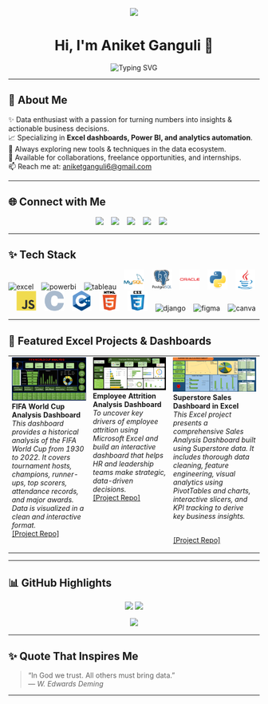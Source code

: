 <p align="center">
  <img src="https://i.ibb.co/SXqHYf4P/229223263-cf2e4b07-2615-4f87-9c38-e37600f8381a.gif" width="300"/>
</p>

<h1 align="center">Hi, I'm Aniket Ganguli 👋</h1>
<p align="center">
  <img src="https://readme-typing-svg.demolab.com?font=Fira+Code&size=24&duration=2000&pause=800&color=4AA96C&center=true&vCenter=true&repeat=true&width=800&background=FFFFFF&lines=Transforming+Raw+Data+into+Insightful+Stories;Excel+%7C+Power+BI+%7C+Data+Visualization;Let's+Build+Awesome+Dashboards+Together!" alt="Typing SVG">
</p>

---

## 💫 About Me

✨ Data enthusiast with a passion for turning numbers into insights & actionable business decisions.<br/>
📈 Specializing in <b>Excel dashboards, Power BI, and analytics automation</b>.<br/>
🔭 Always exploring new tools & techniques in the data ecosystem.<br/>
🤝 Available for collaborations, freelance opportunities, and internships.<br/>
📫 Reach me at: <a href="mailto:aniketganguli6@gmail.com">aniketganguli6@gmail.com</a>

---


## 🌐 Connect with Me

<p align="center">
  <a href="https://www.facebook.com/aniket.ganguli.50/" target="_blank"><img src="https://raw.githubusercontent.com/rahuldkjain/github-profile-readme-generator/master/src/images/icons/Social/facebook.svg" height="34"/></a>&nbsp;&nbsp;&nbsp;
  <a href="https://www.instagram.com/ganguli.aniket/" target="_blank"><img src="https://raw.githubusercontent.com/rahuldkjain/github-profile-readme-generator/master/src/images/icons/Social/instagram.svg" height="34"/></a>&nbsp;&nbsp;&nbsp;
  <a href="https://www.linkedin.com/in/aniket-ganguli-aa1904271/" target="_blank"><img src="https://raw.githubusercontent.com/rahuldkjain/github-profile-readme-generator/master/src/images/icons/Social/linked-in-alt.svg" height="34"/></a>&nbsp;&nbsp;&nbsp;
  <a href="https://x.com/AniketGanguli" target="_blank"><img src="https://raw.githubusercontent.com/rahuldkjain/github-profile-readme-generator/master/src/images/icons/Social/twitter.svg" height="34"/></a>&nbsp;&nbsp;&nbsp;
  <a href="https://www.geeksforgeeks.org/user/aniketgaickz/" target="_blank"><img src="https://upload.wikimedia.org/wikipedia/commons/4/43/GeeksforGeeks.svg" height="34"/></a>&nbsp;&nbsp;&nbsp;
</p>

---

## ✨ Tech Stack

<p align="left">
  <img src="https://img.icons8.com/color/48/000000/microsoft-excel-2019.png" alt="excel" width="40" />&nbsp;&nbsp;&nbsp;
  <img src="https://img.icons8.com/color/48/000000/power-bi.png" alt="powerbi" width="40" />&nbsp;&nbsp;&nbsp;
  <img src="https://img.icons8.com/color/48/000000/tableau-software.png" alt="tableau" width="40" />&nbsp;&nbsp;&nbsp;
  <img src="https://raw.githubusercontent.com/devicons/devicon/master/icons/mysql/mysql-original-wordmark.svg" alt="mysql" width="40" />&nbsp;&nbsp;&nbsp;
  <img src="https://raw.githubusercontent.com/devicons/devicon/master/icons/postgresql/postgresql-original-wordmark.svg" alt="postgresql" width="40" />&nbsp;&nbsp;&nbsp;
  <img src="https://raw.githubusercontent.com/devicons/devicon/master/icons/oracle/oracle-original.svg" alt="oracle" width="40" />&nbsp;&nbsp;&nbsp;
  <img src="https://raw.githubusercontent.com/devicons/devicon/master/icons/python/python-original.svg" alt="python" width="40" />&nbsp;&nbsp;&nbsp;
  <img src="https://raw.githubusercontent.com/devicons/devicon/master/icons/java/java-original.svg" alt="java" width="40" />&nbsp;&nbsp;&nbsp;
  <img src="https://raw.githubusercontent.com/devicons/devicon/master/icons/javascript/javascript-original.svg" alt="javascript" width="40" />&nbsp;&nbsp;&nbsp;
  <img src="https://raw.githubusercontent.com/devicons/devicon/master/icons/c/c-original.svg" alt="c" width="40" />&nbsp;&nbsp;&nbsp;
  <img src="https://raw.githubusercontent.com/devicons/devicon/master/icons/cplusplus/cplusplus-original.svg" alt="cplusplus" width="40" />&nbsp;&nbsp;&nbsp;
  <img src="https://raw.githubusercontent.com/devicons/devicon/master/icons/html5/html5-original-wordmark.svg" alt="html5" width="40" />&nbsp;&nbsp;&nbsp;
  <img src="https://raw.githubusercontent.com/devicons/devicon/master/icons/css3/css3-original-wordmark.svg" alt="css3" width="40" />&nbsp;&nbsp;&nbsp;
  <img src="https://cdn.worldvectorlogo.com/logos/django.svg" alt="django" width="40" />&nbsp;&nbsp;&nbsp;
  <img src="https://www.vectorlogo.zone/logos/figma/figma-icon.svg" alt="figma" width="40" />&nbsp;&nbsp;&nbsp;
  <img src="https://img.icons8.com/color/48/000000/canva.png" alt="canva" width="40" />
</p>



---
## 🚀 Featured Excel Projects & Dashboards

<table>
  <tr>
    <td valign="top" width="350">
      <img src="https://github.com/AniketGanguli/fifa-worldcup-dashboard/raw/main/Dashboard.png" width="320" alt="Bike Sales Dashboard"/><br>
      <b>FIFA World Cup Analysis Dashboard</b><br>
      <i>This dashboard provides a historical analysis of the FIFA World Cup from 1930 to 2022.
It covers tournament hosts, champions, runner-ups, top scorers, attendance records, and major awards.
Data is visualized in a clean and interactive format.</i><br>
      <a href="https://github.com/AniketGanguli/fifa-worldcup-dashboard">[Project Repo]</a>
    </td>
    <td valign="top" width="350">
      <img src="https://github.com/AniketGanguli/excel-employee-attrition-dashboard/raw/main/Dashboard.png" width="320" alt="Finance Dashboard"/><br>
      <b>Employee Attrition Analysis Dashboard</b><br>
      <i>To uncover key drivers of employee attrition using Microsoft Excel and build an interactive dashboard that helps HR and leadership teams make strategic, data-driven decisions.</i><br>
      <a href="https://github.com/AniketGanguli/excel-employee-attrition-dashboard">[Project Repo]</a>
    </td>
    <td valign="top" width="350">
      <img src="https://github.com/AniketGanguli/Superstore-Sales-Insights-Dashboard/blob/main/Dashboard.png?raw=true" width="320" alt="Customer Feedback Dashboard"/><br>
      <b>Superstore Sales Dashboard in Excel</b><br>
      <i>This Excel project presents a comprehensive Sales Analysis Dashboard built using Superstore data. It includes thorough data cleaning, feature engineering, visual analytics using PivotTables and charts, interactive slicers, and KPI tracking to derive key business insights.

</i><br>
      <a href="https://github.com/AniketGanguli/Superstore-Sales-Insights-Dashboard">[Project Repo]</a>
    </td>
  </tr>
</table>

---

## 📊 GitHub Highlights
<p align="center">
  <img src="https://github-readme-stats.vercel.app/api?username=AniketGanguli&theme=radical&hide_border=false&include_all_commits=true&count_private=true" height="150"/>
  <img src="https://nirzak-streak-stats.vercel.app/?user=AniketGanguli&theme=radical&hide_border=false" height="150"/>
</p>
<p align="center">
  <img src="https://github-readme-stats.vercel.app/api/top-langs/?username=AniketGanguli&theme=radical&hide_border=false&layout=compact" />
</p>

---

## ✨ Quote That Inspires Me
> “In God we trust. All others must bring data.”  
> — *W. Edwards Deming*

---
